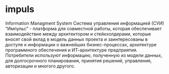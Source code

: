 # impuls
Information Managment System
Система управления информацией (СУИ) “Импульс” - платформа для совместной работы, которая обеспечивает взаимодействие между архитектором и стейкхолдерами, которые вносят свой вклад в модель данных проекта и заинтересованы в доступе к информации о важнейших бизнес-процессах, архитектуре программного обеспечения и ИТ-архитектуре предприятия. Потребители используют информацию, полученную из модели данных, для долгосрочного планирования, принятия решений, управления, авторизации и многого другого.
